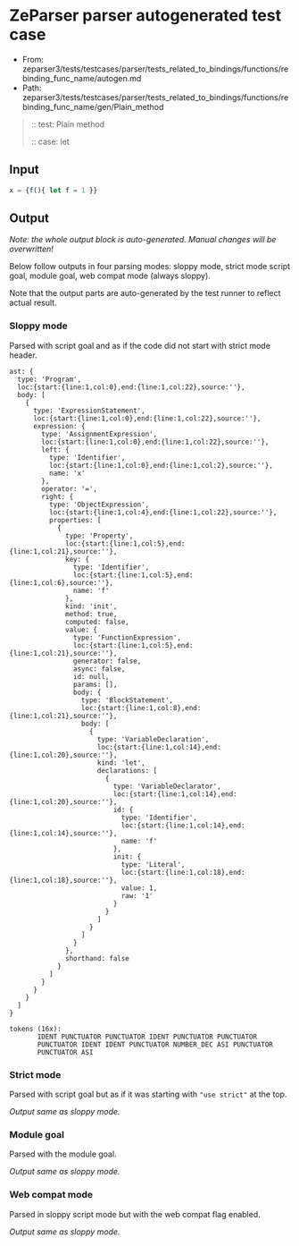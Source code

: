# ZeParser parser autogenerated test case

- From: zeparser3/tests/testcases/parser/tests_related_to_bindings/functions/rebinding_func_name/autogen.md
- Path: zeparser3/tests/testcases/parser/tests_related_to_bindings/functions/rebinding_func_name/gen/Plain_method

> :: test: Plain method
>
> :: case: let

## Input


`````js
x = {f(){ let f = 1 }}
`````

## Output

_Note: the whole output block is auto-generated. Manual changes will be overwritten!_

Below follow outputs in four parsing modes: sloppy mode, strict mode script goal, module goal, web compat mode (always sloppy).

Note that the output parts are auto-generated by the test runner to reflect actual result.

### Sloppy mode

Parsed with script goal and as if the code did not start with strict mode header.

`````
ast: {
  type: 'Program',
  loc:{start:{line:1,col:0},end:{line:1,col:22},source:''},
  body: [
    {
      type: 'ExpressionStatement',
      loc:{start:{line:1,col:0},end:{line:1,col:22},source:''},
      expression: {
        type: 'AssignmentExpression',
        loc:{start:{line:1,col:0},end:{line:1,col:22},source:''},
        left: {
          type: 'Identifier',
          loc:{start:{line:1,col:0},end:{line:1,col:2},source:''},
          name: 'x'
        },
        operator: '=',
        right: {
          type: 'ObjectExpression',
          loc:{start:{line:1,col:4},end:{line:1,col:22},source:''},
          properties: [
            {
              type: 'Property',
              loc:{start:{line:1,col:5},end:{line:1,col:21},source:''},
              key: {
                type: 'Identifier',
                loc:{start:{line:1,col:5},end:{line:1,col:6},source:''},
                name: 'f'
              },
              kind: 'init',
              method: true,
              computed: false,
              value: {
                type: 'FunctionExpression',
                loc:{start:{line:1,col:5},end:{line:1,col:21},source:''},
                generator: false,
                async: false,
                id: null,
                params: [],
                body: {
                  type: 'BlockStatement',
                  loc:{start:{line:1,col:8},end:{line:1,col:21},source:''},
                  body: [
                    {
                      type: 'VariableDeclaration',
                      loc:{start:{line:1,col:14},end:{line:1,col:20},source:''},
                      kind: 'let',
                      declarations: [
                        {
                          type: 'VariableDeclarator',
                          loc:{start:{line:1,col:14},end:{line:1,col:20},source:''},
                          id: {
                            type: 'Identifier',
                            loc:{start:{line:1,col:14},end:{line:1,col:14},source:''},
                            name: 'f'
                          },
                          init: {
                            type: 'Literal',
                            loc:{start:{line:1,col:18},end:{line:1,col:18},source:''},
                            value: 1,
                            raw: '1'
                          }
                        }
                      ]
                    }
                  ]
                }
              },
              shorthand: false
            }
          ]
        }
      }
    }
  ]
}

tokens (16x):
       IDENT PUNCTUATOR PUNCTUATOR IDENT PUNCTUATOR PUNCTUATOR
       PUNCTUATOR IDENT IDENT PUNCTUATOR NUMBER_DEC ASI PUNCTUATOR
       PUNCTUATOR ASI
`````

### Strict mode

Parsed with script goal but as if it was starting with `"use strict"` at the top.

_Output same as sloppy mode._

### Module goal

Parsed with the module goal.

_Output same as sloppy mode._

### Web compat mode

Parsed in sloppy script mode but with the web compat flag enabled.

_Output same as sloppy mode._
